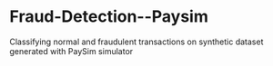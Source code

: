 # Fraud-Detection--Paysim
Classifying normal and fraudulent transactions on synthetic dataset generated with PaySim simulator
